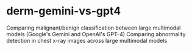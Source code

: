 # derm-gemini-vs-gpt4
Comparing malignant/benign classification between large multimodal models (Google's Gemini and OpenAI's GPT-4)
Comparing abnormality detection in chest x-ray images across large multimodal models
